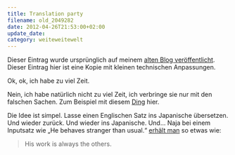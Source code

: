 ```yaml
---
title: Translation party
filename: old_2049282
date: 2012-04-26T21:53:00+02:00
update_date:
category: weiteweitewelt
---
```

Dieser Eintrag wurde ursprünglich auf meinem [alten Blog veröffentlicht](https://stu.blogger.de/stories/2049282/). Dieser Eintrag hier ist eine Kopie mit kleinen technischen Anpassungen.

Ok, ok, ich habe zu viel Zeit.

Nein, ich habe natürlich nicht zu viel Zeit, ich verbringe sie nur mit den falschen Sachen.
Zum Beispiel mit diesem [Ding](http://www.translationparty.com) hier.

Die Idee ist simpel. Lasse einen Englischen Satz ins Japanische übersetzen. Und wieder zurück. Und wieder ins Japanische. Und…
Naja bei einem Inputsatz wie „He behaves stranger than usual.“ [erhält man](http://www.translationparty.com/#10197656) so etwas wie:

> His work is always the others.

